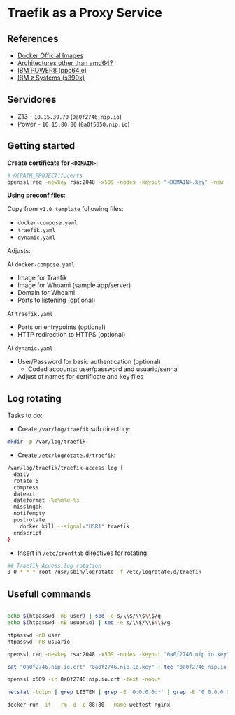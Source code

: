 # Traefik as a Proxy Service

## References

- [Docker Official Images](https://github.com/docker-library/official-images?tab=readme-ov-file#docker-official-images)
- [Architectures other than amd64?](https://github.com/docker-library/official-images#architectures-other-than-amd64)
- [IBM POWER8 (ppc64le)](https://hub.docker.com/u/ppc64le/)
- [IBM z Systems (s390x)](https://hub.docker.com/u/s390x/)

## Servidores

- Z13 - `10.15.39.70` (`0a0f2746.nip.io`)
- Power - `10.15.80.80` (`0a0f5050.nip.io`)

## Getting started

**Create certificate for `<DOMAIN>`**:

```sh
# @[PATH_PROJECT]/.certs
openssl req -newkey rsa:2048 -x509 -nodes -keyout "<DOMAIN>.key" -new -out "<DOMAIN>.crt" -subj "/CN=*.<DOMAIN>" -reqexts SAN -extensions SAN -config <(cat /etc/ssl/openssl.cnf <(printf "[SAN]\nsubjectAltName=DNS:*.%s, DNS:%s" "<DOMAIN>" "<DOMAIN>")) -sha256 -days 3650
```

**Using preconf files**:

Copy from `v1.0 template` following files:

- `docker-compose.yaml`
- `traefik.yaml`
- `dynamic.yaml`

Adjusts:

At `docker-compose.yaml`

- Image for Traefik
- Image for Whoami (sample app/server)
- Domain for Whoami
- Ports to listening (optional)

At `traefik.yaml`

- Ports on entrypoints (optional)
- HTTP redirection to HTTPS (optional)

At `dynamic.yaml`

- User/Password for basic authentication (optional)
  - Coded accounts: user/password and usuario/senha
- Adjust of names for certificate and key files

## Log rotating

Tasks to do:

- Create `/var/log/traefik` sub directory:

```sh
mkdir -p /var/log/traefik
```

- Create `/etc/logrotate.d/traefik`:

```sh
/var/log/traefik/traefik-access.log {
  daily
  rotate 5
  compress
  dateext
  dateformat -%Y%m%d-%s
  missingok
  notifempty
  postrotate
    docker kill --signal="USR1" traefik
  endscript
}
```

- Insert in `/etc/cronttab` directives for rotating:
  
```sh
## Traefik Access.log rotation
0 0 * * * root /usr/sbin/logrotate -f /etc/logrotate.d/traefik
```

## Usefull commands

```sh

echo $(htpasswd -nB user) | sed -e s/\\$/\\$\\$/g
echo $(htpasswd -nB usuario) | sed -e s/\\$/\\$\\$/g

htpasswd -nB user
htpasswd -nB usuario

openssl req -newkey rsa:2048 -x509 -nodes -keyout "0a0f2746.nip.io.key" -new -out "0a0f2746.nip.io.crt" -subj "/CN=*.0a0f2746.nip.io" -reqexts SAN -extensions SAN -config <(cat /etc/ssl/openssl.cnf <(printf "[SAN]\nsubjectAltName=DNS:*.%s, DNS:%s" "0a0f2746.nip.io" "0a0f2746.nip.io")) -sha256 -days 3650

cat "0a0f2746.nip.io.crt" "0a0f2746.nip.io.key" | tee "0a0f2746.nip.io.pem"

openssl x509 -in 0a0f2746.nip.io.crt -text -noout

netstat -tulpn | grep LISTEN | grep -E '0.0.0.0:*' | grep -E '0 0.0.0.0|0 10.15.39.70'

docker run -it --rm -d -p 88:80 --name webtest nginx
```


